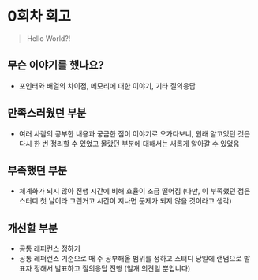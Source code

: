 # 0회차 회고

> Hello World?!
## 무슨 이야기를 했나요?

- 포인터와 배열의 차이점, 메모리에 대한 이야기, 기타 질의응답

## 만족스러웠던 부분

- 여러 사람의 공부한 내용과 궁금한 점이 이야기로 오가다보니, 원래 알고있던 것은 다시 한 번 정리할 수 있었고
  몰랐던 부분에 대해서는 새롭게 알아갈 수 있었음

## 부족했던 부분

- 체계화가 되지 않아 진행 시간에 비해 효율이 조금 떨어짐
  (다만, 이 부족했던 점은 스터디 첫 날이라 그런거고 시간이 지나면 문제가 되지 않을 것이라고 생각)

## 개선할 부분

- 공통 레퍼런스 정하기
- 공통 레퍼런스 기준으로 매 주 공부해올 범위를 정하고 스터디 당일에 랜덤으로 발표자 정해서 발표하고 질의응답 진행
  (일개 의견일 뿐입니다)
